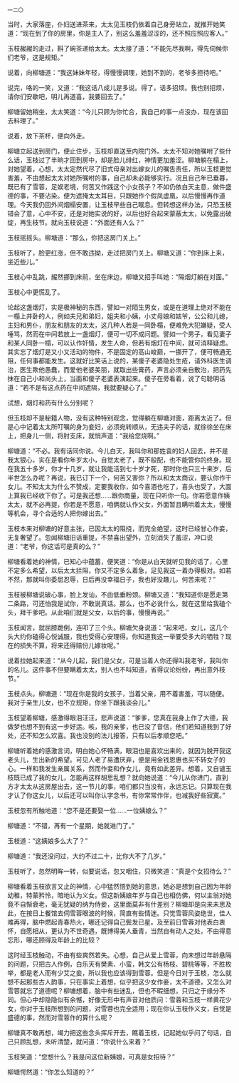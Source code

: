     一二〇 

   当时，大家落座，仆妇送进茶来，太太见玉枝仍依着自己身旁站立，就推开她笑道：“现在到了你的房里，你是主人了，别这么羞羞涩涩的，还不照应照应客人。”

   玉枝赧赧的走过，斟了碗茶递给太太。太太接了道：“不能先尽我啊，得先伺候你们老爷，这是规矩。”

   说着，向柳塘道：“我这妹妹年轻，得慢慢调理，她到不到的，老爷多担待吧。”

   说完，咯的一笑，又道：“我这话八成儿是多说。得了，话多招烦。我也别招烦，请你们安歇吧，明儿再道喜，我要回去了。”

   柳塘留她稍坐，太太笑道：“今儿只顾为你忙合，我自己的事一点没办，现在该回去料理了。”

   说着，放下茶杯，便向外走。

   柳塘立起送到房门，便止住步，玉枝却直送至内院门外。太太不知对她嘱咐了些什么话，玉枝过了半晌才回到房中，却是脸儿绯红，神情更加羞涩。柳塘躺在榻上，对她望着，心想，太太定然代尽了旧式母亲对出嫁女儿的嘱告责任，所以玉枝更觉害羞，不由想起太太对她所嘱咐的事，自己却未必能够实行。况且自己年已垂暮，既已有了雪蓉，足娱老境，何苦又作践这个小女孩子？不如仍依白天主意，做件盛德的事，不要沾染。便为遮掩太太耳目，只跟她作个假凤虚凰，以后慢慢再作道理。今天我仍回外间烟榻安置，让玉枝早些自己眠息。但转想这样办法，只恐玉枝错会了意，心中不安，还是对她实说的好，以后也好合起来蒙蔽太太，以免露出破绽，再生枝节。就向玉枝说道：“外面还有人么？”

   玉枝摇摇头。柳塘道：“那么，你把这房门关上。”

   玉枝听了，脸更红涨，但不敢违拗，走过把房门关上。柳塘又道：“你到床上来，坐近些儿。”

   玉枝心中乱跳，赧然挪到床前，坐在床边，柳塘又招手叫她：“隔烟灯躺在对面。”

   玉枝心中更慌乱了。

   论起这盏烟灯，实是极神秘的东西，譬如一对陌生男女，或是在道理上绝对不能在一榻上并卧的人，例如夫兄和弟妇，姐夫和小姨，小丈母娘和姑爷，公公和儿媳，主妇和男仆，朋友和朋友的太太，这几种人若是一同卧榻，便难免大犯嫌疑，受人唾骂，然而在中间若放上一盏烟灯，便可一切不成问题。譬如一个男子，看见妻子和某人同卧一榻，可以认作奸情，发生人命，但若有烟灯在中间，就可消释疑虑。其实忘了烟灯是又小又活动的物件，不是固定的高山峻巅，一挪开了，便可畅通无阻，任何事都能发生。这就好比笑话上说的，某傻子老婆隐处生疮，请外科医生调治，医生欺他愚蠢，而爱他老婆美丽，就取出些膏药，声言必须亲自敷治，把药先抹在自己小和尚头上，当面和傻子老婆表演起来。傻子在旁看着，说了句聪明话道：“若不是有这点药在中间遮隔，我就要疑心了。”

   试想，烟灯和药有什么分别呢？

   但玉枝却不是秘籍人物，没有这种特别观念，觉得躺在柳塘对面，距离太近了。但是心中记着太太所叮嘱的身为妾妇，必须宛转顺从，无违夫子的话，就徐徐坐在床上，把身儿一侧，将肘支床，就悄声道：“我给您烧啊。”

   柳塘道：“不必。我有话同你说。今儿白天，我叫你和那姓袁的妇人回去，并不是我太狠心，实在是看你年岁太小，自觉太老了，既不般配，也不能管你的终身。现在我五十多岁，你才十几岁，就让我能活到七十岁才死，那时你也只三十来岁，后半世怎么办呢？再说，我已订下一个，何苦又害你？所以和太太商议，要认你作干女儿。不知太太为什么不赞成，定要我收你，如今喜酒也吃了，喜头也受了，大面上算我已经收下你了。可是我还想……跟你商量，现在只听你一句。你若愿意作姨太太，就不必再提，你若是不愿意，咱俩就认作父女，外面暂且瞒哄着太太，慢慢等机会，寻个合适的人把你嫁出去。”

   玉枝本来对柳塘的好意主张，已因太太的阻挠，而完全绝望，这时已经甘心作妾，无复奢望了。忽闻柳塘旧话重提，不禁喜出望外，立刻消失了羞涩，冲口说道：“老爷，你这话可是真的么？”

   柳塘看着她的神情，已知心中蕴蓄，便笑道：“你是从白天就听见我的话了，心里不定多么希望，以后太太拦阻，你又不定多么着急，足见我这一着办得极对。如若不然，那就叫你委屈忍辱，日后再没幸福日子，我也好没趣儿，何苦来呢？”

   玉枝被柳塘说破心事，脸上发讪，不由低垂粉颈。柳塘又道：“我知道你是愿走第二条路，可还怕我是试你，不敢说真话。那么，也不必说什么，就在这里给我磕个头，拜干爹吧。从此咱们就是父女，以后的事，慢慢再说。”

   玉枝闻言，就屈膝跪倒，连叩了三个头。柳塘欠身说道：“起来吧，女儿，这几个头大约你磕得心悦诚服，我也受得心安理得。你知道我这一举要受多大的牺牲？现在的损失不算，将来还得赔份儿嫁妆呢。”

   说着拉她起来道：“从今儿起，我们是父女，可是当着人你还得叫我老爷，我叫你的名儿。这件事不但要瞒着太太，别人也不叫知道，省得议论纷纷，再出意外枝节。”

   玉枝点头。柳塘道：“现在你是我的女孩子，当着父亲，用不着害羞，可以随便。我对于亲生儿女，也不立规矩，你坐下跟我谈会儿。”

   玉枝望着柳塘，感激得眼泪汪汪，悲声说道：“爹爹，您真在我身上作了大德，我做梦也想不到有这一步好运。咳，我的亲爹，也已没了音信，他们若知道我到了好处，还不知怎么欢喜。我也没别的法儿报答，只有以后孝顺您吧。”

   柳塘听着她的感激言词，明白她心怀畅满，眼泪也是喜欢出来的，就因为脱开我这老头儿，生出新的希望。可见人老了易遭厌弃，便是用金钱恩惠也买不转女子的心。一样和我发生亲属关系，然而作妾和作女儿，竟有如此差异。想着，又自谴玉枝既已成了我的女儿，怎能再这样胡思乱想？就向她说道：“今儿从你进门，直到方才太太从这房屋出去，这一节儿的事，咱们都只当没有，永远忘记。只算现在我才认了你这女儿，以后还可以叫你认字念书，有你常常作伴，也减我好些寂寞。”

   玉枝忽有所触地道：“您不是还要娶一位……一位姨娘么？”

   柳塘道：“不错，再有一个星期，她就进门了。”

   玉枝道：“这姨娘多么大了？”

   柳塘道：“我还没问过，大约不过二十，比你大不了几岁。”

   玉枝听了，忽然明眸一转，似要说话，忽又咽住，只微笑道：“真是个女招待么？”

   柳塘看着玉枝欲言又止的神情，心中猛然悟到她的意思，她必是想到自己因为年龄幼稚，特蒙矜怜，暗地认为义女。但这新姨娘年岁与自己也相仿佛，何以主翁对她竟不自惭衰老，毫无犹疑的纳为侍妾，这里面莫非有什差别？柳塘却是向来未思及此，在按日上餐馆去伺雪蓉眼波的时候，简直有些情迷。只觉雪蓉风姿绝世，佳人难再得，脑中燃起青春热火，哪还记得自己鬓发已星。及至前日雪蓉对他表白衷怀，自愿相从，更认为不世奇遇，既博得美人垂青，当然自有动人之处，不由得意忘形，哪还顾得及年龄上的比较？

   这时经玉枝触动，不由有些爽然若失。心想，自己从爱上雪蓉，向未想过年龄悬隔的问题，只把古人作例，白乐天有樊素、小蛮，韩文公有杨枝、碧桃等等，不胜枚举，都是老人而有少艾之妾，所以我也应该得到雪蓉。但是今日对于玉枝，怎么就想不起那些古人韵事，只在事实上着想，似乎把这少女作妾，太不道德，又怎么对雪蓉就忘了道德呢？柳塘想着，脑中有些迷乱，但也不暇细想，只归之于缘分不同。但心中却隐隐似有余憾，好像无形中有声音对他质问：雪蓉和玉枝一样黄花少女，你对于玉枝所想到的问题，对雪蓉也完全适用；现在你认玉枝作义女，自觉是盛德的事，然而对雪蓉作的算什么呢？

   柳塘真不敢再想，竭力把这些念头挥斥开去，瞧着玉枝，记起她似乎问了句话，自己只顾乱想，未听清楚，就问道：“你说什么来着？”

   玉枝笑道：“您想什么？我是问这位新姨娘，可真是女招待？”

   柳塘愕然道：“你怎么知道的？”

